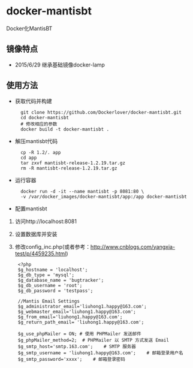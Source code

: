 # docker-mantisbt
Docker化MantisBT

## 镜像特点

- 2015/6/29 继承基础镜像docker-lamp

## 使用方法

- 获取代码并构建

        git clone https://github.com/Dockerlover/docker-mantisbt.git
        cd docker-mantisbt
        # 修改相应的参数
        docker build -t docker-mantisbt .
        
- 解压mantisbt代码

        cp -R 1.2/. app
        cd app
        tar zxvf mantisbt-release-1.2.19.tar.gz 
        rm -R mantisbt-release-1.2.19.tar.gz

- 运行容器

        docker run -d -it --name mantisbt -p 8081:80 \
        -v /var/docker_images/docker-mantisbt/app:/app docker-mantisbt

- 配置mantisbt

1. 访问http://localhost:8081

2. 设置数据库并安装

3. 修改config_inc.php(或者参考：http://www.cnblogs.com/yangxia-test/p/4459235.html)

        <?php
        $g_hostname = 'localhost';
        $g_db_type = 'mysql';
        $g_database_name = 'bugtracker';
        $g_db_username = 'root';
        $g_db_password = 'testpass';
        
        //Mantis Email Settings
        $g_administrator_email='liuhong1.happy@163.com';
        $g_webmaster_email='liuhong1.happy@163.com';
        $g_from_email='liuhong1.happy@163.com';
        $g_return_path_email= 'liuhong1.happy@163.com';
        
        $g_use_phpMailer = ON; # 使用 PHPMailer 发送邮件
        $g_phpMailer_method=2;	# PHPMailer 以 SMTP 方式发送 Email
        $g_smtp_host='smtp.163.com';	# SMTP 服务器
        $g_smtp_username = 'liuhong1.happy@163.com';	# 邮箱登录用户名
        $g_smtp_password='xxxx';	# 邮箱登录密码 
                
